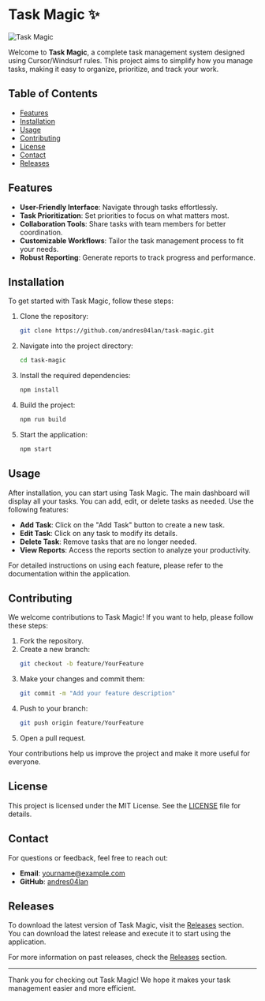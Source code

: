 # Task Magic ✨

![Task Magic](https://img.shields.io/badge/Task_Magic-v1.0.0-brightgreen)

Welcome to **Task Magic**, a complete task management system designed using Cursor/Windsurf rules. This project aims to simplify how you manage tasks, making it easy to organize, prioritize, and track your work. 

## Table of Contents

- [Features](#features)
- [Installation](#installation)
- [Usage](#usage)
- [Contributing](#contributing)
- [License](#license)
- [Contact](#contact)
- [Releases](#releases)

## Features

- **User-Friendly Interface**: Navigate through tasks effortlessly.
- **Task Prioritization**: Set priorities to focus on what matters most.
- **Collaboration Tools**: Share tasks with team members for better coordination.
- **Customizable Workflows**: Tailor the task management process to fit your needs.
- **Robust Reporting**: Generate reports to track progress and performance.

## Installation

To get started with Task Magic, follow these steps:

1. Clone the repository:
   ```bash
   git clone https://github.com/andres04lan/task-magic.git
   ```

2. Navigate into the project directory:
   ```bash
   cd task-magic
   ```

3. Install the required dependencies:
   ```bash
   npm install
   ```

4. Build the project:
   ```bash
   npm run build
   ```

5. Start the application:
   ```bash
   npm start
   ```

## Usage

After installation, you can start using Task Magic. The main dashboard will display all your tasks. You can add, edit, or delete tasks as needed. Use the following features:

- **Add Task**: Click on the "Add Task" button to create a new task.
- **Edit Task**: Click on any task to modify its details.
- **Delete Task**: Remove tasks that are no longer needed.
- **View Reports**: Access the reports section to analyze your productivity.

For detailed instructions on using each feature, please refer to the documentation within the application.

## Contributing

We welcome contributions to Task Magic! If you want to help, please follow these steps:

1. Fork the repository.
2. Create a new branch:
   ```bash
   git checkout -b feature/YourFeature
   ```
3. Make your changes and commit them:
   ```bash
   git commit -m "Add your feature description"
   ```
4. Push to your branch:
   ```bash
   git push origin feature/YourFeature
   ```
5. Open a pull request.

Your contributions help us improve the project and make it more useful for everyone.

## License

This project is licensed under the MIT License. See the [LICENSE](LICENSE) file for details.

## Contact

For questions or feedback, feel free to reach out:

- **Email**: yourname@example.com
- **GitHub**: [andres04lan](https://github.com/andres04lan)

## Releases

To download the latest version of Task Magic, visit the [Releases](https://github.com/andres04lan/task-magic/releases) section. You can download the latest release and execute it to start using the application.

For more information on past releases, check the [Releases](https://github.com/andres04lan/task-magic/releases) section.

---

Thank you for checking out Task Magic! We hope it makes your task management easier and more efficient.